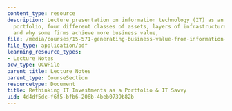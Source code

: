 ```yaml
---
content_type: resource
description: Lecture presentation on information technology (IT) as an investment
  portfolio, four different classes of assets, layers of infrastructure, IT savvy,
  and why some firms achieve more business value,
file: /media/courses/15-571-generating-business-value-from-information-technology-spring-2009/4d4df5dcf6f5bfb6206b4beb0739b82b_MIT15_571s09_lec21.pdf
file_type: application/pdf
learning_resource_types:
- Lecture Notes
ocw_type: OCWFile
parent_title: Lecture Notes
parent_type: CourseSection
resourcetype: Document
title: Rethinking IT Investments as a Portfolio & IT Savvy
uid: 4d4df5dc-f6f5-bfb6-206b-4beb0739b82b
---
```

